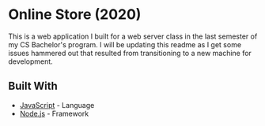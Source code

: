 # Online Store (2020)

This is a web application I built for a web server class in the last semester of my CS Bachelor's program. I will be updating this readme as I get some issues hammered out that resulted from transitioning to a new machine for development.

## Built With

* [JavaScript](https://developer.mozilla.org/en-US/docs/Web/JavaScript) - Language
* [Node.js](https://nodejs.org/en/docs/) - Framework
<br/>
